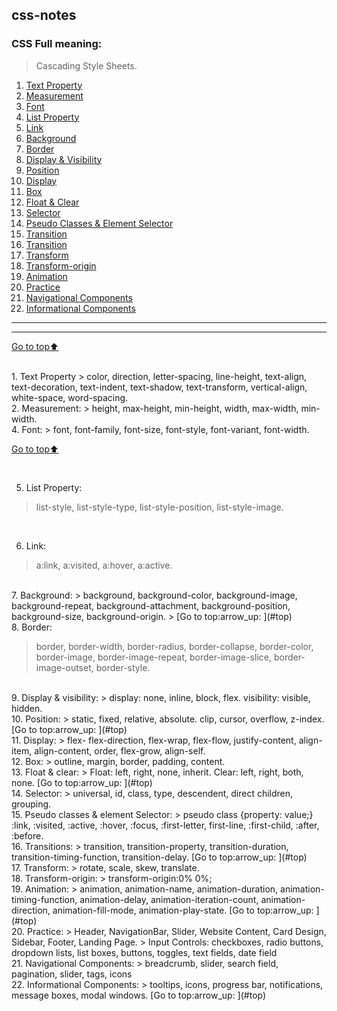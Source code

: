 <a name="top"></a>
## css-notes

### CSS Full meaning:

> Cascading Style Sheets.

1. [Text Property](#text-property)
1. [Measurement](#measurement)
1. [Font](#font)
1. [List Property](#list-property)
1. [Link](#link)
1. [Background](#background)
1. [Border](#border)
1. [Display & Visibility](#display-visibility)
1. [Position](#position)
1. [Display](#display)
1. [Box](#box)
1. [Float & Clear](#float-clear)
1. [Selector](#selector)
1. [Pseudo Classes & Element Selector](#psedudo-Classes)
1. [Transition](#transition)
1. [Transition](#transition)
1. [Transform](#transform)
1. [Transform-origin](#transform-origin)
1. [Animation](#animation)
1. [Practice](#practice)
1. [Navigational Components](#navigational-components)
1. [Informational Components](#Informational-Components)
---
***

[Go to top:arrow_up: ](#top)

<br/>
<a name="Property"></a>
1. Text Property
  > color, direction, letter-spacing, line-height, text-align, text-decoration, text-indent, text-shadow, text-transform, vertical-align, white-space, word-spacing.

<br/>
<a name="measurement"></a>
2. Measurement:
  > height, max-height, min-height, width, max-width, min-width.

<br/>
<a name="font"></a>
4. Font:
  > font, font-family, font-size, font-style, font-variant, font-width.

[Go to top:arrow_up: ](#top)


<br/>
<a name="list-property"></a>

5. List Property:
  > list-style, list-style-type, list-style-position, list-style-image.


<br/>
<a name="link"></a>

6. Link:
  > a:link, a:visited, a:hover, a:active.

<br/>
<a name="background"></a>
7. Background:
  > background, background-color, background-image, background-repeat, background-attachment, background-position, background-size, background-origin.
  > 
[Go to top:arrow_up: ](#top)

<br/>
8. Border:
<a name="border"></a>

  > border, border-width, border-radius, border-collapse, border-color, border-image, border-image-repeat, border-image-slice, border-image-outset, border-style.

<br/>
9. Display & visibility:
<a name="display-visibility"></a>
  > display: none, inline, block, flex. visibility: visible, hidden.

<br/>
10. Position:
<a name="position"></a>
  > static, fixed, relative, absolute. clip, cursor, overflow, z-index.
[Go to top:arrow_up: ](#top)

<br/>
11. Display:
<a name="display"></a>
  > flex- flex-direction, flex-wrap, flex-flow, justify-content, align-item, align-content, order, flex-grow, align-self.

<br/>
12. Box:
<a name="box"></a>
  > outline, margin, border, padding, content.

<br/>
13. Float & clear:
<a name="float-clear"></a>
  > Float: left, right, none, inherit. Clear: left, right, both, none.
[Go to top:arrow_up: ](#top)

<br/>
14. Selector:
<a name="selector"></a>
> universal, id, class, type, descendent, direct children, grouping.

<br/>
15. Pseudo classes & element Selector:
<a name="pseudo-classes"></a>
  > pseudo class {property: value;} :link, :visited, :active, :hover, :focus, :first-letter, first-line, :first-child, :after, :before.

<br/>
16. Transitions:
<a name="transition"></a>
  > transition, transition-property, transition-duration, transition-timing-function, transition-delay.
[Go to top:arrow_up: ](#top)

<br/>
17. Transform:
<a name="transform"></a>
  > rotate, scale, skew, translate.

<br/>
18. Transform-origin:
<a name="transform-origin"></a>
  > transform-origin:0% 0%;

<br/>
19. Animation:
<a name="animation"></a>
  > animation, animation-name, animation-duration, animation-timing-function, animation-delay, animation-iteration-count, animation-direction, animation-fill-mode, animation-play-state.
[Go to top:arrow_up: ](#top)

<br/>
20. Practice:
<a name="practice"></a>
  > Header, NavigationBar, Slider, Website Content, Card Design, Sidebar, Footer, Landing Page.
  > Input Controls: checkboxes, radio buttons, dropdown lists, list boxes, buttons, toggles, text fields, date field

<br/>
21. Navigational Components:
<a name="navigation-components"></a>
  > breadcrumb, slider, search field, pagination, slider, tags, icons

<br/>
22. Informational Components:
<a name="informational-components"></a>
  > tooltips, icons, progress bar, notifications, message boxes, modal windows.
[Go to top:arrow_up: ](#top)
